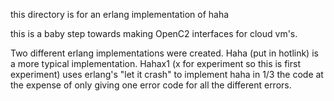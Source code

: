 this directory is for an erlang implementation of haha

this is a baby step towards making OpenC2 interfaces for cloud vm's.

Two different erlang implementations were created.
Haha (put in hotlink) is a more typical implementation.
Hahax1 (x for experiment so this is first experiment) uses erlang's "let it crash" to implement haha in 1/3 the code at the expense of only giving one error code for all the different errors.
